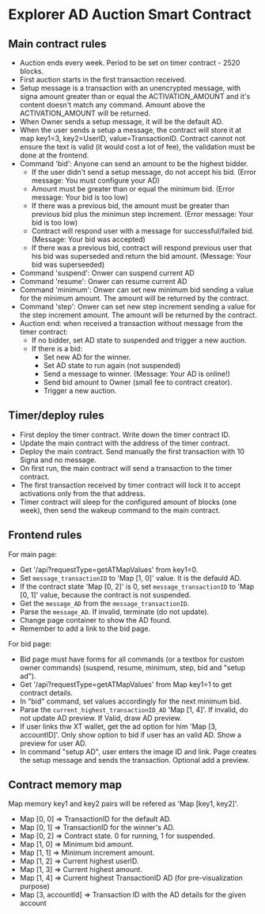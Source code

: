 # Explorer AD Auction Smart Contract
## Main contract rules
* Auction ends every week. Period to be set on timer contract - 2520 blocks.
* First auction starts in the first transaction received.
* Setup message is a transaction with an unencrypted message, with signa amount greater than or equal the ACTIVATION_AMOUNT and it's content doesn't match any command. Amount above the ACTIVATION_AMOUNT will be returned.
* When Owner sends a setup message, it will be the default AD.
* When the user sends a setup a message, the contract will store it at map key1=3, key2=UserID, value=TransactionID. Contract cannot not ensure the text is valid (it would cost a lot of fee), the validation must be done at the frontend.
* Command 'bid': Anyone can send an amount to be the highest bidder.
  * If the user didn't send a setup message, do not accept his bid. (Error message: You must configure your AD)
  * Amount must be greater than or equal the minimum bid. (Error message: Your bid is too low)
  * If there was a previous bid, the amount must be greater than previous bid plus the minimun step increment. (Error message: Your bid is too low)
  * Contract will respond user with a message for successful/failed bid. (Message: Your bid was accepted)
  * If there was a previous bid, contract will respond previous user that his bid was superseded and return the bid amount. (Message: Your bid was superseeded)
* Command 'suspend': Onwer can suspend current AD
* Command 'resume': Onwer can resume current AD
* Command 'minimum': Onwer can set new minimum bid sending a value for the minimum amount. The amount will be returned by the contract.
* Command 'step': Onwer can set new step increment sending a value for the step increment amount. The amount will be returned by the contract.
* Auction end: when received a transaction without message from the timer contract:
  * If no bidder, set AD state to suspended and trigger a new auction.
  * If there is a bid:
    * Set new AD for the winner.
    * Set AD state to run again (not suspended)
    * Send a message to winner. (Message: Your AD is online!)
    * Send bid amount to Owner (small fee to contract creator).
    * Trigger a new auction.

## Timer/deploy rules
* First deploy the timer contract. Write down the timer contract ID.
* Update the main contract with the address of the timer contract.
* Deploy the main contract. Send manually the first transaction with 10 Signa and no message.
* On first run, the main contract will send a transaction to the timer contract.
* The first transaction received by timer contract will lock it to accept activations only from the that address.
* Timer contract will sleep for the configured amount of blocks (one week), then send the wakeup command to the main contract.

## Frontend rules
For main page:
* Get '/api?requestType=getATMapValues' from key1=0.
* Set `message_transactionID` to 'Map [1, 0]' value. It is the defauld AD.
* If the contract state 'Map [0, 2]' is 0, set `message_transactionID` to 'Map [0, 1]' value, because the contract is not suspended.
* Get the `message_AD` from the `message_transactionID`.
* Parse the `message_AD`. If invalid, terminate (do not update).
* Change page container to show the AD found.
* Remember to add a link to the bid page.

For bid page:
* Bid page must have forms for all commands (or a textbox for custom owner commands) (suspend, resume, minimum, step, bid and "setup ad").
* Get '/api?requestType=getATMapValues' from Map key1=1 to get contract details.
* In "bid" command, set values accordingly for the next minimum bid.
* Parse the `current_highest_transactionID_AD` 'Map [1, 4]'. If invalid, do not update AD preview. If Valid, draw AD preview.
* If user links thw XT wallet, get the ad option for him 'Map [3, accountID]'. Only show option to bid if user has an valid AD. Show a preview for user AD.
* In command "setup AD", user enters the image ID and link. Page creates the setup message and sends the transaction. Optional add a preview.

## Contract memory map
Map memory key1 and key2 pairs will be refered as 'Map [key1, key2]'.
* Map [0, 0] => TransactionID for the default AD.
* Map [0, 1] => TransactionID for the winner's AD.
* Map [0, 2] => Contract state. 0 for running, 1 for suspended.
* Map [1, 0] => Minimum bid amount.
* Map [1, 1] => Minimum increment amount.
* Map [1, 2] => Current highest userID.
* Map [1, 3] => Current highest amount.
* Map [1, 4] => Current highest TransactionID AD (for pre-visualization purpose)
* Map [3, accountId] => Transaction ID with the AD details for the given account
